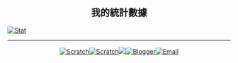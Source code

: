 ## <center>我的統計數據</center>
<!--![CharlieHandwriting](https://github-readme-stats.vercel.app/api/pin/?username=charlie-moomoo&repo=CharlieHandwriting)-->
[![Stat](https://github-readme-stats.vercel.app/api?username=charlie-moomoo&title_color=F0FF00&text_color=222222&bg_color=DEG,FCE38A,4bc2c5,78fee0,bbded6&hide=prs,issues,stars&include_all_commits=true&show_icons=true&icon_color=F0FF88)](#)

<!--[![Scratch Recommended Project](https://cdn2.scratch.mit.edu/get_image/project/490426608_480x360.png)<br/>
進度條 100%Pen on Scratch]--><!--(https://scratch.mit.edu/projects/490426608/)-->
---
<!--[![Scratch](https://cdn.icon-icons.com/icons2/2699/PNG/64/mit_scratch_logo_icon_170949.png)](https://scratch.mit.edu/users/kiwichang2017)
[![Scratch](https://cdn.icon-icons.com/icons2/2699/PNG/64/mit_scratch_logo_icon_170949.png)](https://scratch.mit.edu/users/charlie-moomoo)
<a href="https://charlie-moomoo.github.io/discord/"><img src="https://cdn.icon-icons.com/icons2/2108/PNG/64/discord_icon_130958.png" border="0" /></a>
[![Blogger](https://cdn.icon-icons.com/icons2/1996/PNG/64/blog_blogger_business_news_web_website_icon_123264.png)](https://charlie-moomoo.blogspot.com)
[![Email]--><!--(https://cdn.--><!--icon-icons.com/icons2/272/PNG/64/Email_30017.png)](mailto:charliemoomoo@yandex.com)-->
<center><a href="https://scratch.mit.edu/users/kiwichang2017"><img alt="Scratch" border="0" src="https://scratch.mit.edu/favicon.ico" title="" / /></a><a href="https://scratch.mit.edu/users/charlie-moomoo"><img alt="Scratch" border="0" src="https://scratch.mit.edu/favicon.ico" title="" / /></a><a href="https://charlie-moomoo.github.io/discord"><img border="0" src="https://cdn.icon-icons.com/icons2/2108/PNG/32/discord_icon_130958.png" / /></a><a href="https://charlie-moomoo.blogspot.com/"><img alt="Blogger" border="0" src="https://cdn.icon-icons.com/icons2/1996/PNG/32/blog_blogger_business_news_web_website_icon_123264.png" title="" / /></a><a href="mailto:charliemoomoo@yandex.com"><img alt="Email" border="0" src="https://cdn.icon-icons.com/icons2/272/PNG/32/Email_30017.png" title="" / /></a></center>
